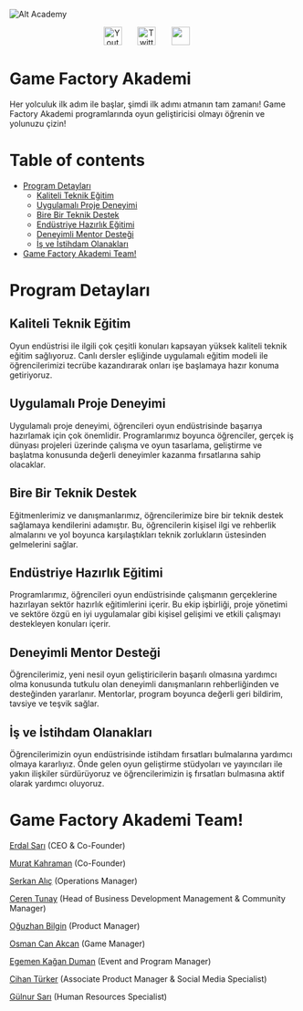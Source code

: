 ![Alt Academy](https://academy.gamefactory.gs/wp-content/uploads/2023/04/Untitled-31.png)

<!-- Social icons section -->
<p align="center">
  <a href="https://www.youtube.com/channel/UC7RXZKgCyCK2W1vfyafCh6A"><img width="32px" alt="Youtube" title="Youtube" src="https://assets.stickpng.com/images/627b94685a3e2ac874a7573c.png"/></a>
  &#8287;&#8287;&#8287;&#8287;&#8287;
  <a href="https://twitter.com/gamefactoryhub"><img width="32px" alt="Twitter" title="Twitter" src="https://iconsplace.com/wp-content/uploads/_icons/ffffff/256/png/twitter-icon-18-256.png"/></a>
  &#8287;&#8287;&#8287;&#8287;&#8287;
  <a href="https://discord.gg/p4ZHkU6shv" alt="Discord" title="Game Factory Akademi Discord Server"><img width="32px" src="https://www.seekpng.com/png/full/20-205511_discord-transparent-staff-discord-logo-black-and-white.png"/></a>
  &#8287;&#8287;&#8287;&#8287;&#8287;
</p>

# Game Factory Akademi

Her yolculuk ilk adım ile başlar, şimdi ilk adımı atmanın tam zamanı! Game Factory Akademi programlarında oyun geliştiricisi olmayı öğrenin ve yolunuzu çizin!

# Table of contents

- [Program Detayları](#program-detaylar)
  - [Kaliteli Teknik Eğitim](#kaliteli-teknik-eitim)
  - [Uygulamalı Proje Deneyimi](#uygulamal-proje-deneyimi)
  - [Bire Bir Teknik Destek](#bire-bir-teknik-destek)
  - [Endüstriye Hazırlık Eğitimi](#endstriye-hazrlk-eitimi)
  - [Deneyimli Mentor Desteği](#deneyimli-mentor-destei)
  - [İş ve İstihdam Olanakları](#i-ve-istihdam-olanaklar)
- [Game Factory Akademi Team!](#game-factory-akademi-team)


# Program Detayları

## Kaliteli Teknik Eğitim

Oyun endüstrisi ile ilgili çok çeşitli konuları kapsayan yüksek kaliteli teknik eğitim sağlıyoruz. Canlı dersler eşliğinde uygulamalı eğitim modeli ile öğrencilerimizi tecrübe kazandırarak onları işe başlamaya hazır konuma getiriyoruz.

## Uygulamalı Proje Deneyimi

Uygulamalı proje deneyimi, öğrencileri oyun endüstrisinde başarıya hazırlamak için çok önemlidir. Programlarımız boyunca öğrenciler, gerçek iş dünyası projeleri üzerinde çalışma ve oyun tasarlama, geliştirme ve başlatma konusunda değerli deneyimler kazanma fırsatlarına sahip olacaklar.

## Bire Bir Teknik Destek

Eğitmenlerimiz ve danışmanlarımız, öğrencilerimize bire bir teknik destek sağlamaya kendilerini adamıştır. Bu, öğrencilerin kişisel ilgi ve rehberlik almalarını ve yol boyunca karşılaştıkları teknik zorlukların üstesinden gelmelerini sağlar.

## Endüstriye Hazırlık Eğitimi

Programlarımız, öğrencileri oyun endüstrisinde çalışmanın gerçeklerine hazırlayan sektör hazırlık eğitimlerini içerir. Bu ekip işbirliği, proje yönetimi ve sektöre özgü en iyi uygulamalar gibi kişisel gelişimi ve etkili çalışmayı destekleyen konuları içerir.

## Deneyimli Mentor Desteği

Öğrencilerimiz, yeni nesil oyun geliştiricilerin başarılı olmasına yardımcı olma konusunda tutkulu olan deneyimli danışmanların rehberliğinden ve desteğinden yararlanır. Mentorlar, program boyunca değerli geri bildirim, tavsiye ve teşvik sağlar.

## İş ve İstihdam Olanakları

Öğrencilerimizin oyun endüstrisinde istihdam fırsatları bulmalarına yardımcı olmaya kararlıyız. Önde gelen oyun geliştirme stüdyoları ve yayıncıları ile yakın ilişkiler sürdürüyoruz ve öğrencilerimizin iş fırsatları bulmasına aktif olarak yardımcı oluyoruz.

# Game Factory Akademi Team!

[Erdal Sarı](https://www.linkedin.com/in/erdal-sarı-2b8338116/) (CEO & Co-Founder)

[Murat Kahraman](https://www.linkedin.com/in/muratkahraman/) (Co-Founder)

[Serkan Alıç](https://www.linkedin.com/in/serkanalc/) (Operations Manager)

[Ceren Tunay](https://www.linkedin.com/in/gulcerentunay/) (Head of Business Development Management & Community Manager)

[Oğuzhan Bilgin](https://www.linkedin.com/in/oğuzhan-bilgin-34014417a/) (Product Manager)

[Osman Can Akcan](https://www.linkedin.com/in/osmancanakcan/) (Game Manager)

[Egemen Kağan Duman](https://www.linkedin.com/in/egemenkaganduman/) (Event and Program Manager)

[Cihan Türker](https://www.linkedin.com/in/cihan-turker-2597701b9/) (Associate Product Manager & Social Media Specialist)

[Gülnur Sarı](https://www.linkedin.com/in/gülnur-sarı-719543250/) (Human Resources Specialist)

